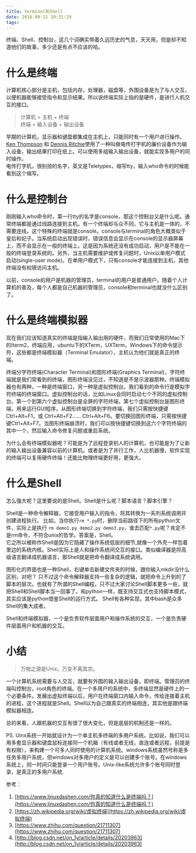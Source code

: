 ```yaml
---
title: terminal和Shell
date: 2016-09-15 10:31:29
tags:
---
```

终端、Shell、控制台，这几个词确实带着久远历史的气息，天天用，但是却不知道他们的故事，多少还是有点不应该的哈。

# 什么是终端 

计算机核心部分是主机，包括内存，处理器，磁盘等，外围设备是为了与人交互，以便机器能够接受指令和显示结果。所以说终端实际上指的是硬件，是进行人机交互的接口。

>计算机 = 主机 + 终端<br>
>终端 = 输入设备 + 输出设备

早期的计算机，显示器和键盘都集成在主机上，只能同时有一个用户进行操作。
[Ken Thompson](https://zh.wikipedia.org/zh/%E8%82%AF%C2%B7%E6%B1%A4%E6%99%AE%E9%80%8A) 和 [Dennis Ritchie](https://zh.wikipedia.org/wiki/%E4%B8%B9%E5%B0%BC%E6%96%AF%C2%B7%E9%87%8C%E5%A5%87)使用了一种叫做电传打字机的廉价设备作为输入设备，输出结果打印在纸上。可以使用多组输入输出设备，就能实现多用户的同时操作。<br>
电传打字机，很别扭的名字，英文是Teletypes，缩写tty，输入who命令的时候能看到这个缩写。

# 什么是控制台

刚刚输入who命令时，第一行tty的名字是console，那这个控制台又是什么呢。通常终端都是通过线路连接到主机。有一个终端却与众不同，它与主机是一体的，不需要连线。这个特殊的终端就是console。console与terminal的角色大概类似于皇后和妃子。当系统启动出现错误时，错误信息会显示在console的显示器屏幕上，而不会显示在一般的终端上。这是因为系统还没有成功启动，用户是不能在一般的终端登录系统的。另外，当主机需要维护或修复问题时，Unix以单用户模式启动(single-user mode)。在单用户模式下，只有console才能连接到主机，其他终端没有权限访问主机。

以前，console的用户是机器的管理员，terminal的用户是普通用户。随着个人计算机的普及，每个人都是自己机器的管理员，console和terminal也就没什么区别了。

# 什么是终端模拟器

现在我们应该知道真实的终端是指输入输出用的硬件，而我们日常使用的Mac下的Iterm2，终端应用，ubuntu下的XTerm，UXTerm，Windows下的命令提示符，这些都是终端模拟器（Terminal Emulator），主机认为他们就是真正的终端。

终端分字符终端(Character Terminal)和图形终端(Graphics Terminal)，字符终端就是我们常看到的终端，图形终端没见过，不知道是不是示波器那种。终端模拟器也有两种，一种是终端窗口，另一种是虚拟控制台。我们看到的命令行是模拟字符终端的终端窗口。虚拟控制台的话，比如Linux会同时启动七个不同的虚拟控制台。第一个到第六个虚拟控制台是全屏的字符终端，第七个虚拟控制台是图形终端，用来运行GUI程序。从图形终端切换到字符终端，我们只需按快捷键Ctrl+Alt+F1，或 Ctrl+Alt+F2…….Ctrl+Alt+F6。要切换回图形终端，只需按快捷键Ctrl+Alt+F7。当图形终端崩溃时，我们可以按快捷键切换到这六个字符终端的其中一个，然后输入命令修复问题或重启系统。

为什么会有终端模拟器呢？可能是为了远程登录别人的计算机，也可能是为了让新的输入输出设备兼容以前的计算机。或者是为了并行工作，人比机器慢，软件实现的终端可以复用硬件终端！还能比物理终端更好用，更强大。

# 什么是Shell

怎么强大呢？这里要说的是Shell。Shell是什么呢？脚本语言？脚本引擎？<br>

Shell是一种命令解释器，它接受用户输入的指令，将其转换为一系列系统调用并创建进程执行。
比如，当你执行`rm *.py`时，删除当前路径下的所有python文件，实际上是执行 `rm demo1.py demo2.py demo3.py`，谁去匹配`*.py`呢？肯定不是rm命令，不符合unix的哲学。答案是，Shell。<br>
它之所以被称作Shell是因为它隐藏了操作系统低层的细节,就像一个外壳一样包着里边的系统内核。Shell实际上是人和操作系统间交互的接口。类似编译器是将高级语言翻译成机器语言，那Shell就是把命令翻译成系统调用。<br>

图形化的界面也是一种Shell，右键单击新建文件夹的时候，跟你输入mkdir没什么区别，对吧？
只不过这个命令解释器支持一些复杂的逻辑，就把命令上升到的了脚本的层次。也就有了所谓的Shell编程，只不过大家讨论Shell脚本更多一些，就把Shell和Shell脚本当一回事了。和python一样，既支持交互式也支持脚本模式，其实应该是python借鉴Shell的运行方式。
Shell有各种实现，其中bash是众多Shell的集大成者。

Shell和终端模拟器，一个是负责软件层面用户和操作系统的交互，一个是负责硬件层面用户和机器的交互。

# 小结 

>万物之源是Unix，万变不离其宗。

一个计算机系统需要与人交互，就要有外围的输入输出设备，即终端。管理员的终端叫控制台，root角色的终端。在一个多用户的系统中，多终端显然是硬件上的一个必要条件。发展出虚拟终端以后，用户在终端窗口内输入命令，传给连接着主机的进程，这个进程就是Shell。Shell以为自己跟真实的终端相连，其实他是跟终端模拟器相连。

总的来看，人跟机器的交互有很了很大变化，但是底层的机制还是一样的。

PS. Uinx系统一开始就设计为一个单主机多终端的多用户系统。比如说，我们可以用多套显示器和键盘鼠标连接同一个机箱（有线或者无线，直连或者远程，前提是有权限），来构建一个可多人同时使用的计算机系统。windows系统虽然号称是多任务多用户系统，但windows对多用户的定义是可以创建多个账号。在windows系统上，同一时间只能登录一个用户账号。Unix-like系统允许多个账号同时登录，是真正的多用户系统.

参考：

1. [https://www.linuxdashen.com/你真的知道什么是终端吗？](https://www.linuxdashen.com/你真的知道什么是终端吗？)
2. [https://zh.wikipedia.org/wiki/虚拟终端](https://zh.wikipedia.org/wiki/虚拟终端)
3. [https://www.zhihu.com/question/21711307](https://www.zhihu.com/question/21711307)
4. [http://blog.csdn.net/on_1y/article/details/20203963](http://blog.csdn.net/on_1y/article/details/20203963)
